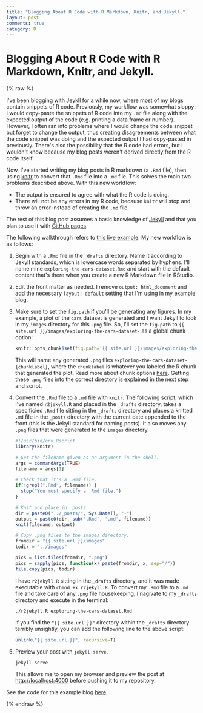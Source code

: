 ```yaml
---
title: "Blogging About R Code with R Markdown, Knitr, and Jekyll."
layout: post
comments: true
category: R
---
```


# Blogging About R Code with R Markdown, Knitr, and Jekyll.

{% raw %}

I've been blogging with Jeykll for a while now, where most of my blogs contain snippets of R code. Previously, my workflow was somewhat sloppy: I would copy-paste the snippets of R code into my `.md` file along with the expected output of the code (e.g. printing a data.frame or number). However, I often ran into problems where I would change the code snippet but forget to change the output, thus creating disagreements between what the code snippet was doing and the expected output I had copy-pasted in previously. There's also the possibility that the R code had errors, but I wouldn't know because my blog posts weren't derived directly from the R code itself.

Now, I've started writing my blog posts in R markdown (a `.Rmd` file), then using [knitr](http://yihui.name/knitr/) to convert that `.Rmd` file into a `.md` file. This solves the main two problems described above. With this new workflow:

* The output is ensured to agree with what the R code is doing.
* There will not be any errors in my R code, because `knitr` will stop and throw an error instead of creating the `.md` file.

The rest of this blog post assumes a basic knowledge of [Jekyll](http://jekyllrb.com/) and that you plan to use it with [GitHub pages](https://pages.github.com/). 

The following walkthrough refers to [this live example](http://nicolewhite.github.io/r-knitr-jekyll/2015/02/07/exploring-the-cars-dataset.html). My new workflow is as follows:

1. Begin with a `.Rmd` file in the `_drafts` directory. Name it according to Jekyll standards, which is lowercase words separated by hyphens. I'll name mine `exploring-the-cars-dataset.Rmd` and start with the default content that's there when you create a new R Markdown file in RStudio.

2. Edit the front matter as needed. I remove `output: html_document` and add the necessary `layout: default` setting that I'm using in my example blog.

3. Make sure to set the `fig.path` if you'll be generating any figures. In my example, a plot of the `cars` dataset is generated and I want Jekyll to look in my `images` directory for this `.png` file. So, I'll set the `fig.path` to `{{ site.url }}/images/exploring-the-cars-dataset-` as a global chunk option:

    
    ```r
    knitr::opts_chunk$set(fig.path='{{ site.url }}/images/exploring-the-cars-dataset-')
    ```

    This will name any generated `.png` files `exploring-the-cars-dataset-{chunklabel}`, where the `chunklabel` is whatever you labeled the R chunk that generated the plot. Read more about chunk options [here](http://yihui.name/knitr/options/). Getting these `.png` files into the correct directory is explained in the next step and script.
    
4. Convert the `.Rmd` file to a `.md` file with `knitr`. The following script, which I've named `r2jekyll.R` and placed in the `_drafts` directory, takes a specificied `.Rmd` file sitting in the `_drafts` directory and places a knitted `.md` file in the `_posts` directory with the current date appended to the front (this is the Jekyll standard for naming posts). It also moves any `.png` files that were generated to the `images` directory.

    
    ```r
    #!/usr/bin/env Rscript
    library(knitr)
    
    # Get the filename given as an argument in the shell.
    args = commandArgs(TRUE)
    filename = args[1]
    
    # Check that it's a .Rmd file.
    if(!grepl(".Rmd", filename)) {
      stop("You must specify a .Rmd file.")
    }
    
    # Knit and place in _posts.
    dir = paste0("../_posts/", Sys.Date(), "-")
    output = paste0(dir, sub('.Rmd', '.md', filename))
    knit(filename, output)
    
    # Copy .png files to the images directory.
    fromdir = "{{ site.url }}/images"
    todir = "../images"
    
    pics = list.files(fromdir, ".png")
    pics = sapply(pics, function(x) paste(fromdir, x, sep="/"))
    file.copy(pics, todir)
    ```

    I have `r2jekyll.R` sitting in the `_drafts` directory, and it was made executable with `chmod +x r2jekyll.R`. To convert my `.Rmd` file to a `.md` file and take care of any `.png` file housekeeping, I nagivate to my `_drafts` directory and execute in the terminal:
    
    ```
    ./r2jekyll.R exploring-the-cars-dataset.Rmd
    ```
    
    If you find the `"{{ site.url }}"` directory within the `_drafts` directory terribly unsightly, you can add the following line to the above script:
    
    
    ```r
    unlink("{{ site.url }}", recursive=T)
    ```

6. Preview your post with `jekyll serve`.

    ```
    jekyll serve
    ```
    
    This allows me to open my browser and preview the post at [http://localhost:4000](http://localhost:4000) before pushing it to my repository.
    
See the code for this example blog [here](https://github.com/nicolewhite/r-knitr-jekyll/tree/gh-pages).

{% endraw %}

